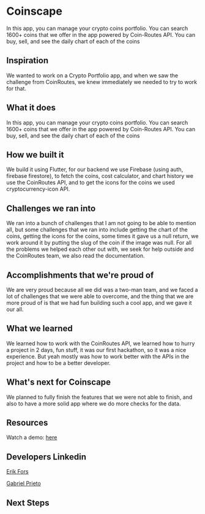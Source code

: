 # Coinscape

In this app, you can manage your crypto coins portfolio. You can search 1600+ coins that we offer in the app powered by Coin-Routes API. You can buy, sell, and see the daily chart of each of the coins

## Inspiration
We wanted to work on a Crypto Portfolio app, and when we saw the challenge from CoinRoutes, we knew immediately we needed to try to work for that. 

## What it does
In this app, you can manage your crypto coins portfolio. You can search 1600+ coins that we offer in the app powered by Coin-Routes API. You can buy, sell, and see the daily chart of each of the coins

## How we built it
We build it using Flutter, for our backend we use Firebase (using auth, firebase firestore), to fetch the coins, cost calculator, and chart history we use the CoinRoutes API, and to get the icons for the coins we used cryptocurrency-icon API.

## Challenges we ran into
We ran into a bunch of challenges that I am not going to be able to mention all, but some challenges that we ran into include getting the chart of the coins, getting the icons for the coins, some times it gave us a null return, we work around it by putting the slug of the coin if the image was null. For all the problems we helped each other out with, we seek for help outside and the CoinRoutes team, we also read the documentation.

## Accomplishments that we're proud of
We are very proud because all we did was a two-man team, and we faced a lot of challenges that we were able to overcome, and the thing that we are more proud of is that we had fun building such a cool app, and we gave it our all.

## What we learned
We learned how to work with the CoinRoutes API, we learned how to hurry a project in 2 days, fun stuff, it was our first hackathon, so it was a nice experience. But yeah mostly was how to work better with the APIs in the project and how to be a better developer.

## What's next for Coinscape
We planned to fully finish the features that we were not able to finish, and also to have a more solid app where we do more checks for the data.

## Resources
Watch a demo: [here](https://youtu.be/oCUAPtYByXA "here")

## Developers Linkedin 
[Erik Fors](https://www.linkedin.com/in/erik-fors/ "Erik Fors")

[Gabriel Prieto](https://www.linkedin.com/in/gabriel-prieto-067325205/ "Gabriel Prieto")

## Next Steps

